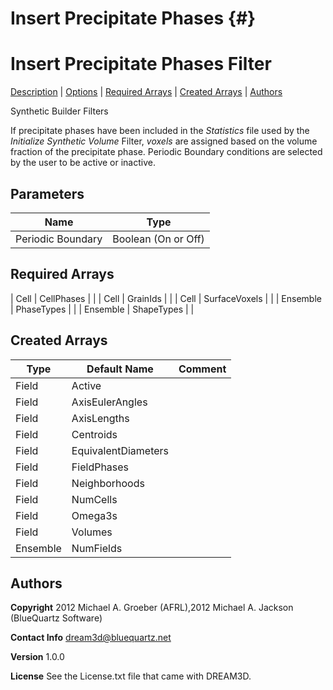 Insert Precipitate Phases {#}
======
<h1 class="pHeading1">Insert Precipitate Phases Filter</h1>
<p class="pCellBody">
<a href="../Synthetic_BuilderFilters/InsertPrecipitatePhases.html#wp2">Description</a> | <a href="../Synthetic_BuilderFilters/InsertPrecipitatePhases.html#wp3">Options</a> | <a href="../Synthetic_BuilderFilters/InsertPrecipitatePhases.html#wp4">Required Arrays</a> | <a href="../Synthetic_BuilderFilters/InsertPrecipitatePhases.html#wp5">Created Arrays</a> | <a href="../Synthetic_BuilderFilters/InsertPrecipitatePhases.html#wp1">Authors</a> 

Synthetic Builder Filters


If precipitate phases have been included in the _Statistics_ file used by the _Initialize Synthetic Volume_ Filter, _voxels_ are assigned based on the volume fraction of the precipitate phase.
 Periodic Boundary conditions are selected by the user to be active or inactive. <BR>


## Parameters ##

| Name | Type |
|------|------|
| Periodic Boundary | Boolean (On or Off) |

## Required Arrays ##



| Cell | CellPhases |  |
| Cell | GrainIds |  |
| Cell | SurfaceVoxels |  |
| Ensemble | PhaseTypes |  |
| Ensemble | ShapeTypes |  |

## Created Arrays ##

| Type | Default Name | Comment |
|------|--------------|---------|
| Field | Active |  |
| Field | AxisEulerAngles |  |
| Field | AxisLengths |  |
| Field | Centroids |  |
| Field | EquivalentDiameters |  |
| Field | FieldPhases |  |
| Field | Neighborhoods |  |
| Field | NumCells |  |
| Field | Omega3s |  |
| Field | Volumes |  |
| Ensemble | NumFields |  |

## Authors ##

**Copyright** 2012 Michael A. Groeber (AFRL),2012 Michael A. Jackson (BlueQuartz Software)

**Contact Info** dream3d@bluequartz.net

**Version** 1.0.0

**License**  See the License.txt file that came with DREAM3D.



